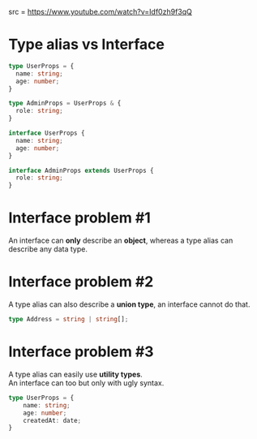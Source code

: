 src = https://www.youtube.com/watch?v=Idf0zh9f3qQ

# Type alias vs Interface

```ts
type UserProps = {
  name: string;
  age: number;
}

type AdminProps = UserProps & {
  role: string;
}
```

```ts
interface UserProps {
  name: string;
  age: number;
}

interface AdminProps extends UserProps {
  role: string;
}
```

# Interface problem #1

An interface can **only** describe an **object**, whereas a type alias can describe any data type.  

# Interface problem #2

A type alias can also describe a **union type**, an interface cannot do that.
```ts
type Address = string | string[];
```

# Interface problem #3

A type alias can easily use **utility types**.  
An interface can too but only with ugly syntax.  

```ts
type UserProps = {
    name: string;
    age: number;
    createdAt: date;
}
```
